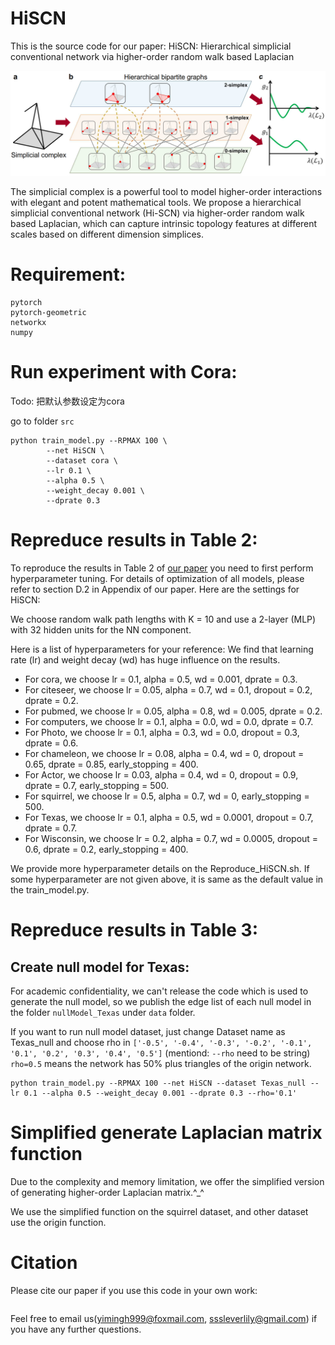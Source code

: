 # HiSCN

This is the source code for our  paper: HiSCN: Hierarchical simplicial conventional network  via higher-order random walk based Laplacian

<p align="center">
  <img src=".\img\bipartiteG3.png" width="600">
</p>

[//]: # (Hidden state feature extraction is performed by a neural networks using individual node features propagated via GPR. Note that both the GPR weights <img src="https://render.githubusercontent.com/render/math?math=\gamma_k"> and parameter set <img src="https://render.githubusercontent.com/render/math?math=\{\theta\}"> of the neural network are learned simultaneously in an end-to-end fashion &#40;as indicated in red&#41;.)
The simplicial complex is a powerful tool to model higher-order interactions with elegant and potent mathematical tools. 
We propose a hierarchical simplicial conventional network (Hi-SCN) via higher-order random walk based Laplacian, which can capture intrinsic topology features at different scales based on different dimension simplices.


[//]: # (The learnt GPR weights of the GPR-GNN on real world datasets. Cora is homophilic while Texas is heterophilic &#40;Here, H stands for the level of homophily defined in the main text, Equation &#40;1&#41;&#41;. An interesting trend may be observed: For the heterophilic case the weights alternate from positive to negative with dampening amplitudes. The shaded region corresponds to a 95% confidence interval.)


[//]: # (<p align="center">)

[//]: # (  <img src="https://github.com/jianhao2016/GPRGNN/blob/master/figs/Different_gamma_upated_H.png" width="600">)

[//]: # (</p>)

# Requirement:
```
pytorch
pytorch-geometric
networkx
numpy
```

# Run experiment with Cora:
Todo: 把默认参数设定为cora

go to folder `src`
```
python train_model.py --RPMAX 100 \
        --net HiSCN \
        --dataset cora \
        --lr 0.1 \
        --alpha 0.5 \
        --weight_decay 0.001 \
        --dprate 0.3
```

# Repreduce results in Table 2:

To reproduce the results in Table 2 of [our paper](https://openreview.net/forum?id=n6jl7fLxrP) you need to first perform hyperparameter tuning. 
For details of optimization of all models, please refer to section D.2 in Appendix of our paper. Here are the settings for HiSCN:

We choose random walk path lengths with K = 10 and use a 2-layer (MLP) with 32 hidden units for the NN component. 

[//]: # (For the GPR weights, we use different initializations including PPR with <img src="https://render.githubusercontent.com/render/math?math=\alpha\in\{0.1, 0.2, 0.5, 0.9\}">, <img src="https://render.githubusercontent.com/render/math?math=\gamma_k=\delta_{0k}"> or <img src="https://render.githubusercontent.com/render/math?math=\delta_{Kk}"> and the default random initialization in pytorch. Similarly, for APPNP we search the optimal <img src="https://render.githubusercontent.com/render/math?math=\alpha\in\{0.1, 0.2, 0.5, 0.9\}">. For other hyperparameter tuning, we optimize the learning rate over {0.002, 0.01, 0.05} and weight decay {0.0, 0.0005} for all models. )

<!-- <img src="https://render.githubusercontent.com/render/math?math=\alpha\in\{0.1, 0.2, 0.5, 0.9\}">
<img src="https://render.githubusercontent.com/render/math?math=\gamma_k=\delta_{0k}">
<img src="https://render.githubusercontent.com/render/math?math=\delta_{Kk}"> -->


Here is a list of hyperparameters for your reference:
We find that learning rate (lr) and weight decay (wd) has huge influence on the results.

- For cora, we choose lr = 0.1, alpha = 0.5, wd = 0.001, dprate = 0.3. 
- For citeseer, we choose lr = 0.05, alpha = 0.7, wd = 0.1, dropout = 0.2, dprate = 0.2.
- For pubmed, we choose lr = 0.05, alpha = 0.8, wd = 0.005, dprate = 0.2.
- For computers, we choose lr = 0.1, alpha = 0.0, wd = 0.0, dprate = 0.7.
- For Photo, we choose lr = 0.1, alpha = 0.3, wd = 0.0, dropout = 0.3, dprate = 0.6.
- For chameleon, we choose lr = 0.08, alpha = 0.4, wd = 0, dropout = 0.65, dprate = 0.85, early_stopping = 400.
- For Actor, we choose lr = 0.03, alpha = 0.4, wd = 0, dropout = 0.9, dprate = 0.7, early_stopping = 500.
- For squirrel, we choose lr = 0.5, alpha = 0.7, wd = 0, early_stopping = 500.
- For Texas, we choose lr = 0.1, alpha = 0.5, wd = 0.0001, dropout = 0.7, dprate = 0.7.
- For Wisconsin, we choose lr = 0.2, alpha = 0.7, wd = 0.0005, dropout = 0.6, dprate = 0.2, early_stopping = 400.

We provide more hyperparameter details on the Reproduce_HiSCN.sh. 
If some hyperparameter are not given above, it is same as the default value in the train_model.py.


# Repreduce results in Table 3:
## Create null model for Texas:
For academic confidentiality, we can't release the code which is used to generate the null model, 
so we publish the edge list of each null model in the folder `nullModel_Texas` under `data` folder.

If you want to run null model dataset, just change Dataset name as Texas_null and choose rho in 
`['-0.5', '-0.4', '-0.3', '-0.2', '-0.1', '0.1', '0.2', '0.3', '0.4', '0.5']` (mentiond: `--rho` need to be string)
`rho=0.5` means the network has 50% plus triangles of the origin network.

```
python train_model.py --RPMAX 100 --net HiSCN --dataset Texas_null --lr 0.1 --alpha 0.5 --weight_decay 0.001 --dprate 0.3 --rho='0.1'
```


# Simplified generate Laplacian matrix function
Due to the complexity and memory limitation, we offer the simplified version of generating higher-order Laplacian matrix.^_^

We use the simplified function on the squirrel dataset, and other dataset use the origin function.

# Citation
Please cite our paper if you use this code in your own work:
```latex

```

Feel free to email us(yimingh999@foxmail.com, sssleverlily@gmail.com) if you have any further questions. 



